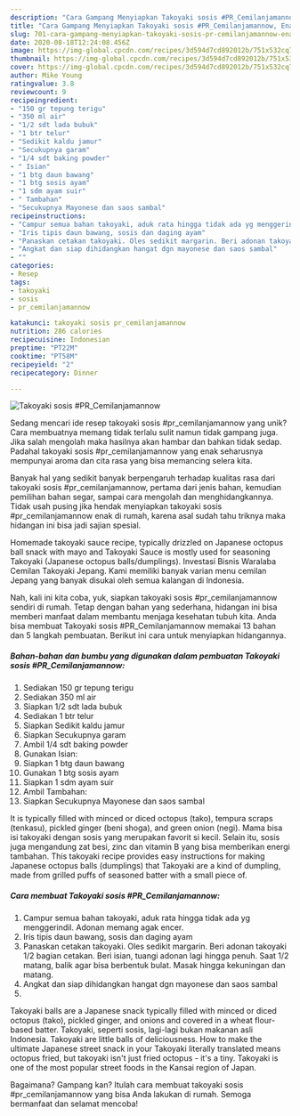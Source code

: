 ```yaml
---
description: "Cara Gampang Menyiapkan Takoyaki sosis #PR_Cemilanjamannow, Enak Banget"
title: "Cara Gampang Menyiapkan Takoyaki sosis #PR_Cemilanjamannow, Enak Banget"
slug: 701-cara-gampang-menyiapkan-takoyaki-sosis-pr-cemilanjamannow-enak-banget
date: 2020-08-18T12:24:08.456Z
image: https://img-global.cpcdn.com/recipes/3d594d7cd892012b/751x532cq70/takoyaki-sosis-pr_cemilanjamannow-foto-resep-utama.jpg
thumbnail: https://img-global.cpcdn.com/recipes/3d594d7cd892012b/751x532cq70/takoyaki-sosis-pr_cemilanjamannow-foto-resep-utama.jpg
cover: https://img-global.cpcdn.com/recipes/3d594d7cd892012b/751x532cq70/takoyaki-sosis-pr_cemilanjamannow-foto-resep-utama.jpg
author: Mike Young
ratingvalue: 3.8
reviewcount: 9
recipeingredient:
- "150 gr tepung terigu"
- "350 ml air"
- "1/2 sdt lada bubuk"
- "1 btr telur"
- "Sedikit kaldu jamur"
- "Secukupnya garam"
- "1/4 sdt baking powder"
- " Isian"
- "1 btg daun bawang"
- "1 btg sosis ayam"
- "1 sdm ayam suir"
- " Tambahan"
- "Secukupnya Mayonese dan saos sambal"
recipeinstructions:
- "Campur semua bahan takoyaki, aduk rata hingga tidak ada yg menggerindil. Adonan memang agak encer."
- "Iris tipis daun bawang, sosis dan daging ayam"
- "Panaskan cetakan takoyaki. Oles sedikit margarin. Beri adonan takoyaki 1/2 bagian cetakan. Beri isian, tuangi adonan lagi hingga penuh. Saat 1/2 matang, balik agar bisa berbentuk bulat. Masak hingga kekuningan dan matang."
- "Angkat dan siap dihidangkan hangat dgn mayonese dan saos sambal"
- ""
categories:
- Resep
tags:
- takoyaki
- sosis
- pr_cemilanjamannow

katakunci: takoyaki sosis pr_cemilanjamannow 
nutrition: 286 calories
recipecuisine: Indonesian
preptime: "PT22M"
cooktime: "PT58M"
recipeyield: "2"
recipecategory: Dinner

---
```



![Takoyaki sosis #PR_Cemilanjamannow](https://img-global.cpcdn.com/recipes/3d594d7cd892012b/751x532cq70/takoyaki-sosis-pr_cemilanjamannow-foto-resep-utama.jpg)

Sedang mencari ide resep takoyaki sosis #pr_cemilanjamannow yang unik? Cara membuatnya memang tidak terlalu sulit namun tidak gampang juga. Jika salah mengolah maka hasilnya akan hambar dan bahkan tidak sedap. Padahal takoyaki sosis #pr_cemilanjamannow yang enak seharusnya mempunyai aroma dan cita rasa yang bisa memancing selera kita.

Banyak hal yang sedikit banyak berpengaruh terhadap kualitas rasa dari takoyaki sosis #pr_cemilanjamannow, pertama dari jenis bahan, kemudian pemilihan bahan segar, sampai cara mengolah dan menghidangkannya. Tidak usah pusing jika hendak menyiapkan takoyaki sosis #pr_cemilanjamannow enak di rumah, karena asal sudah tahu triknya maka hidangan ini bisa jadi sajian spesial.

Homemade takoyaki sauce recipe, typically drizzled on Japanese octopus ball snack with mayo and Takoyaki Sauce is mostly used for seasoning Takoyaki (Japanese octopus balls/dumplings). Investasi Bisnis Waralaba Cemilan Takoyaki Jepang. Kami memiliki banyak varian menu cemilan Jepang yang banyak disukai oleh semua kalangan di Indonesia.


Nah, kali ini kita coba, yuk, siapkan takoyaki sosis #pr_cemilanjamannow sendiri di rumah. Tetap dengan bahan yang sederhana, hidangan ini bisa memberi manfaat dalam membantu menjaga kesehatan tubuh kita. Anda bisa membuat Takoyaki sosis #PR_Cemilanjamannow memakai 13 bahan dan 5 langkah pembuatan. Berikut ini cara untuk menyiapkan hidangannya.

<!--inarticleads1-->

##### Bahan-bahan dan bumbu yang digunakan dalam pembuatan Takoyaki sosis #PR_Cemilanjamannow:

1. Sediakan 150 gr tepung terigu
1. Sediakan 350 ml air
1. Siapkan 1/2 sdt lada bubuk
1. Sediakan 1 btr telur
1. Siapkan Sedikit kaldu jamur
1. Siapkan Secukupnya garam
1. Ambil 1/4 sdt baking powder
1. Gunakan  Isian:
1. Siapkan 1 btg daun bawang
1. Gunakan 1 btg sosis ayam
1. Siapkan 1 sdm ayam suir
1. Ambil  Tambahan:
1. Siapkan Secukupnya Mayonese dan saos sambal


It is typically filled with minced or diced octopus (tako), tempura scraps (tenkasu), pickled ginger (beni shoga), and green onion (negi). Mama bisa isi takoyaki dengan sosis yang merupakan favorit si kecil. Selain itu, sosis juga mengandung zat besi, zinc dan vitamin B yang bisa memberikan energi tambahan. This takoyaki recipe provides easy instructions for making Japanese octopus balls (dumplings) that Takoyaki are a kind of dumpling, made from grilled puffs of seasoned batter with a small piece of. 

<!--inarticleads2-->

##### Cara membuat Takoyaki sosis #PR_Cemilanjamannow:

1. Campur semua bahan takoyaki, aduk rata hingga tidak ada yg menggerindil. Adonan memang agak encer.
1. Iris tipis daun bawang, sosis dan daging ayam
1. Panaskan cetakan takoyaki. Oles sedikit margarin. Beri adonan takoyaki 1/2 bagian cetakan. Beri isian, tuangi adonan lagi hingga penuh. Saat 1/2 matang, balik agar bisa berbentuk bulat. Masak hingga kekuningan dan matang.
1. Angkat dan siap dihidangkan hangat dgn mayonese dan saos sambal
1. 


Takoyaki balls are a Japanese snack typically filled with minced or diced octopus (tako), pickled ginger, and onions and covered in a wheat flour-based batter. Takoyaki, seperti sosis, lagi-lagi bukan makanan asli Indonesia. Takoyaki are little balls of deliciousness. How to make the ultimate Japanese street snack in your Takoyaki literally translated means octopus fried, but takoyaki isn&#39;t just fried octopus - it&#39;s a tiny. Takoyaki is one of the most popular street foods in the Kansai region of Japan. 

Bagaimana? Gampang kan? Itulah cara membuat takoyaki sosis #pr_cemilanjamannow yang bisa Anda lakukan di rumah. Semoga bermanfaat dan selamat mencoba!
